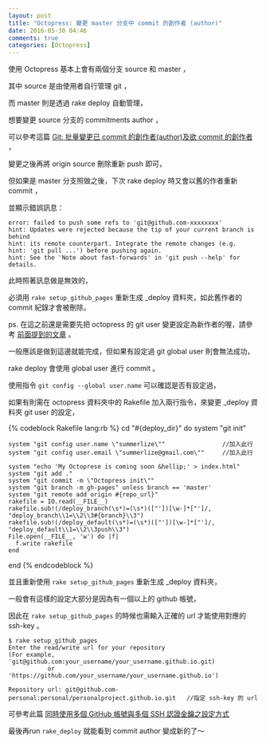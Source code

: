 ```yaml
---
layout: post
title: "Octopress: 變更 master 分支中 commit 的創作者 (author)"
date: 2016-05-30 04:46
comments: true
categories: [Octopress]
---
```


使用 Octopress 基本上會有兩個分支 source 和 master ，

其中 source 是由使用者自行管理 git ，

而 master 則是透過 rake deploy 自動管理，

想要變更 source 分支的 commitments author ，

可以參考這篇 [Git: 批量變更已 commit 的創作者(author)及欲 commit 的創作者](http://summerlize.github.io/blog/2016/05/21/git-batch-change-author-of-previous-old-commits-and-new-commits) ，

變更之後再將 origin source 刪除重新 push 即可，

但如果是 master 分支照做之後，下次 rake deploy 時又會以舊的作者重新 commit ，

並顯示錯誤訊息：

	error: failed to push some refs to 'git@github.com-xxxxxxxx'
	hint: Updates were rejected because the tip of your current branch is behind
	hint: its remote counterpart. Integrate the remote changes (e.g.
	hint: 'git pull ...') before pushing again.
	hint: See the 'Note about fast-forwards' in 'git push --help' for details.

此時照著訊息做是無效的，

必須用 `rake setup_github_pages` 重新生成 _deploy 資料夾，如此舊作者的 commit 紀錄才會被刪除。

ps. 在這之前還是需要先把 octopress 的 git user 變更設定為新作者的喔，請參考 [前面提到的文章](http://summerlize.github.io/blog/2016/05/21/git-batch-change-author-of-previous-old-commits-and-new-commits) 。

一般應該是做到這邊就能完成，但如果有設定過 git global user 則會無法成功，

rake deploy 會使用 global user 進行 commit 。

使用指令 `git config --global user.name` 可以確認是否有設定過，

如果有則需在 octopress 資料夾中的 Rakefile 加入兩行指令，來變更 _deploy 資料夾 git user 的設定，

{% codeblock Rakefile lang:rb %}
cd "#{deploy_dir}" do
    system "git init"
    	
    system "git config user.name \"summerlize\""                //加入此行
    system "git config user.email \"summerlize@gmail.com\""     //加入此行
    
    system "echo 'My Octoprese is coming soon &hellip;' > index.html"
    system "git add ."
    system "git commit -m \"Octopress init\""
    system "git branch -m gh-pages" unless branch == 'master'
    system "git remote add origin #{repo_url}"
    rakefile = IO.read(__FILE__)
    rakefile.sub!(/deploy_branch(\s*)=(\s*)(["'])[\w-]*["']/, "deploy_branch\\1=\\2\\3#{branch}\\3")
    rakefile.sub!(/deploy_default(\s*)=(\s*)(["'])[\w-]*["']/, "deploy_default\\1=\\2\\3push\\3")
    File.open(__FILE__, 'w') do |f|
      f.write rakefile
    end
  end
{% endcodeblock %}


並且重新使用 `rake setup_github_pages` 重新生成 _deploy 資料夾，

一般會有這樣的設定大部分是因為有一個以上的 github 帳號，

因此在 `rake setup_github_pages` 的時候也需輸入正確的 url 才能使用對應的 ssh-key 。

	$ rake setup_github_pages
	Enter the read/write url for your repository
	(For example, 'git@github.com:your_username/your_username.github.io.git)
	           or 'https://github.com/your_username/your_username.github.io')
	           
	Repository url: git@github.com-personal:personal/personalproject.github.io.git   //指定 ssh-key 的 url

可參考此篇 [同時使用多個 GitHub 帳號與多個 SSH 認證金鑰之設定方式](http://summerlize.github.io/blog/2016/05/21/multiple-github-accounts-with-different-ssh-key/)

最後再run `rake_deploy` 就能看到 commit author 變成新的了～








